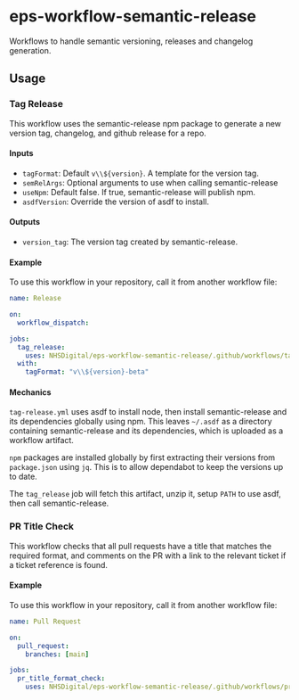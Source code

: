 # eps-workflow-semantic-release

Workflows to handle semantic versioning, releases and changelog generation.

## Usage

### Tag Release

This workflow uses the semantic-release npm package to generate a new version tag, changelog, and github release for a repo.

#### Inputs

- `tagFormat`: Default `v\\${version}`. A template for the version tag.
- `semRelArgs`: Optional arguments to use when calling semantic-release
- `useNpm`: Default false. If true, semantic-release will publish npm.
- `asdfVersion`: Override the version of asdf to install.

#### Outputs

- `version_tag`: The version tag created by semantic-release.

#### Example

To use this workflow in your repository, call it from another workflow file:

```yaml
name: Release

on:
  workflow_dispatch:

jobs:
  tag_release:
    uses: NHSDigital/eps-workflow-semantic-release/.github/workflows/tag-release.yml@1.0.0
  with:
    tagFormat: "v\\${version}-beta"
```

#### Mechanics

`tag-release.yml` uses asdf to install node, then install semantic-release and its dependencies globally using npm. This leaves `~/.asdf` as a directory containing semantic-release and its dependencies, which is uploaded as a workflow artifact.

`npm` packages are installed globally by first extracting their versions from `package.json` using `jq`. This is to allow dependabot to keep the versions up to date.

The `tag_release` job will fetch this artifact, unzip it, setup `PATH` to use asdf, then call semantic-release.

### PR Title Check

This workflow checks that all pull requests have a title that matches the required format, and comments on the PR with a link to the relevant ticket if a ticket reference is found.

#### Example

To use this workflow in your repository, call it from another workflow file:

```yaml
name: Pull Request

on:
  pull_request:
    branches: [main]

jobs:
  pr_title_format_check:
    uses: NHSDigital/eps-workflow-semantic-release/.github/workflows/pr_title_check.yml@1.0.0
```
